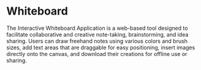 # Whiteboard

The Interactive Whiteboard Application is a web-based tool designed to facilitate collaborative and creative note-taking, brainstorming, and idea sharing. Users can draw freehand notes using various colors and brush sizes, add text areas that are draggable for easy positioning, insert images directly onto the canvas, and download their creations for offline use or sharing.
